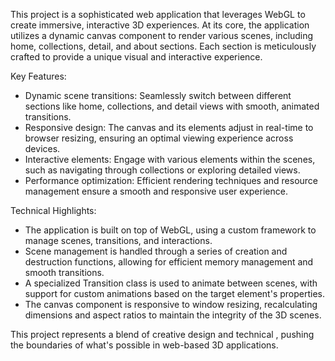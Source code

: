 This project is a sophisticated web application that leverages WebGL to create immersive, interactive 3D experiences. At its core, the application utilizes a dynamic canvas component to render various scenes, including home, collections, detail, and about sections. Each section is meticulously crafted to provide a unique visual and interactive experience.

Key Features:
- Dynamic scene transitions: Seamlessly switch between different sections like home, collections, and detail views with smooth, animated transitions.
- Responsive design: The canvas and its elements adjust in real-time to browser resizing, ensuring an optimal viewing experience across devices.
- Interactive elements: Engage with various elements within the scenes, such as navigating through collections or exploring detailed views.
- Performance optimization: Efficient rendering techniques and resource management ensure a smooth and responsive user experience.

Technical Highlights:
- The application is built on top of WebGL, using a custom framework to manage scenes, transitions, and interactions.
- Scene management is handled through a series of creation and destruction functions, allowing for efficient memory management and smooth transitions.
- A specialized Transition class is used to animate between scenes, with support for custom animations based on the target element's properties.
- The canvas component is responsive to window resizing, recalculating dimensions and aspect ratios to maintain the integrity of the 3D scenes.

This project represents a blend of creative design and technical , pushing the boundaries of what's possible in web-based 3D applications.
